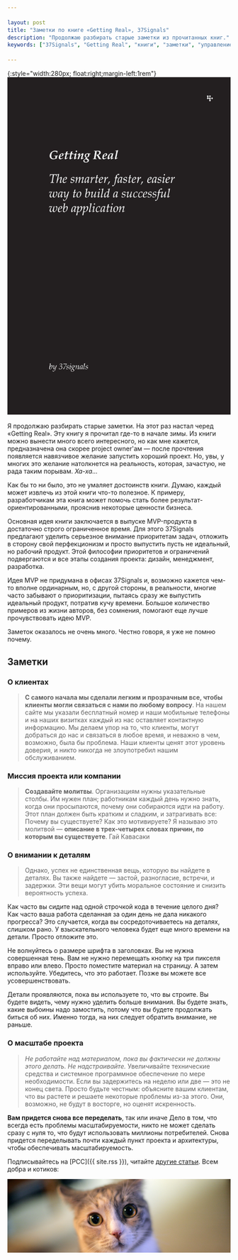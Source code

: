 ```yaml
---

layout: post
title: "Заметки по книге «Getting Real», 37Signals"
description: "Продолжаю разбирать старые заметки из прочитанных книг."
keywords: ["37Signals", "Getting Real", "книги", "заметки", "управление проектами"]

---
```


{:style="width:280px; float:right;margin-left:1rem"}
![Programmer Grumpy Cat](/assets/articles-assets/getting-real.jpg)

Я продолжаю разбирать старые заметки. На этот раз настал черед «Getting Real».
Эту книгу я прочитал где-то в начале зимы. Из книги можно вынести много всего
интересного, но как мне кажется, предназначена она скорее project owner'ам —
после прочтения появляется навязчивое желание запустить хороший проект. Но,
увы, у многих это желание натолкнется на реальность, которая, зачастую, не рада
таким порывам. _Ха-ха…_

Как бы то ни было, это не умаляет достоинств книги. Думаю, каждый может извлечь
из этой книги что-то полезное. К примеру, разработчикам эта книга может помочь
стать более результат-ориентированными, прояснив некоторые ценности бизнеса.

Основная идея книги заключается в выпуске MVP-продукта в достаточно строго
ограниченное время. Для этого 37Signals предлагают уделить серьезное
внимание приоритетам задач, отложить в сторону свой перфекционизм и просто
выпустить пусть не идеальный, но рабочий продукт. Этой философии приоритетов и
ограничений подвергаются и все этапы создания проекта: дизайн, менеджмент,
разработка.

Идея MVP не придумана в офисах 37Signals и, возможно кажется чем-то вполне
ординарным, но, с другой стороны, в реальности, многие часто забывают
о приоритизации, пытаясь сразу же выпустить идеальный продукт, потратив кучу 
времени. Большое количество примеров из жизни авторов, без сомнения, помогают
еще лучше прочувствовать идею MVP.

Заметок оказалось не очень много. Честно говоря, я уже не помню почему.

## Заметки

### О клиентах

>**С самого начала мы сделали легким и прозрачным все, чтобы клиенты могли
связаться с нами по любому вопросу**. На нашем сайте мы указали бесплатный
номер и наши мобильные телефоны и на наших визитках каждый из нас оставляет
контактную информацию. Мы делаем упор на то, что клиенты, могут добраться
до нас и связаться в любое время, и неважно в чем, возможно, была бы проблема.
Наши клиенты ценят этот уровень доверия, и никто никогда не злоупотребил нашим
обслуживанием.

### Миссия проекта или компании

>**Создавайте молитвы**. Организациям нужны указательные столбы. Им нужен план;
работникам каждый день нужно знать, когда они просыпаются, почему они
собираются идти на работу. Этот план должен быть кратким и сладким,
и затрагивать все: Почему вы существуете? Как это мотивируете? Я называю
это молитвой — **описание в трех-четырех словах причин, по которым вы
существуете**. Гай Кавасаки
  
### О внимании к деталям
  
>Однако, успех не единственная вещь, которую вы найдете в деталях. Вы также найдете —
застой, разногласие, встречи, и задержки. Эти вещи могут убить моральное
состояние и снизить вероятность успеха.
>
Как часто вы сидите над одной строчкой кода в течение целого дня? Как часто
ваша работа сделанная за один день не дала никакого прогресса? Это случается,
когда вы сосредоточиваетесь на деталях, слишком рано. У взыскательного
человека будет еще много времени на детали. Просто отложите это.
>
Не волнуйтесь о размере шрифта в заголовках. Вы не нужна совершенная тень.
Вам не нужно перемещать кнопку на три пикселя вправо или влево. Просто
поместите материал на страницу. А затем используйте. Убедитесь, что это
работает. Позже вы можете все усовершенствовать.
>
Детали проявляются, пока вы используете то, что вы строите. Вы будете видеть,
чему нужно уделить больше внимания. Вы будете знать, какие выбоины надо
замостить, потому что вы будете продолжать биться об них. Именно тогда,
на них следует обратить внимание, не раньше.

### О масштабе проекта

>_Не работайте над материалом, пока вы фактически не должны этого делать.
Не надстраивайте._ Увеличивайте технические средства и системное программное
обеспечение по мере необходимости. Если вы задержитесь на неделю или две
— это не конец света. Просто будьте честным: объясните вашим клиентам,
что вы растете и решаете некоторые проблемы из-за этого. Они, возможно,
не будут в восторге, но оценят искренность.
>
**Вам придется снова все переделать**, так или иначе Дело в том, что всегда
есть проблемы масштабируемости, никто не может сделать сразу с нуля то, что
будут использовать миллионы потребителей. Снова придется переделывать почти
каждый пункт проекта и архитектуры, чтобы обеспечивать масштабируемость.


Подписывайтесь на [РСС]({{ site.rss }}), читайте [другие статьи](/). 
Всем добра и котиков:

![](/assets/articles-assets/cats/2.jpg)
